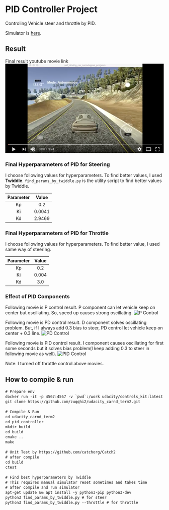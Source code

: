 # PID Controller Project

Controling Vehicle steer and throttle by PID.

Simulator is [here](https://github.com/udacity/self-driving-car-sim/releases/).

## Result
[resultss]: ./images/result_ss.png "Result"
[pcontrol]: ./images/p_control.gif "P Control"
[pdcontrol]: ./images/pd_control.gif "PD Control"
[pidcontrol]: ./images/pid_control.gif "PID Control"

Final result youtube movie link
[![PID Control Result(Youtube)][resultss]](https://youtu.be/wUM6mPUW7Yc)

### Final Hyperparameters of PID for Steering

I choose following values for hyperparameters.
To find better values, I used **Twiddle**. `find_params_by_twiddle.py` is the utility script to find better values by Twiddle.

|Parameter|Value      |
|:-------:|:---------:|
|Kp       |0.2        |
|Ki       |0.0041     |
|Kd       |2.9469     |

### Final Hyperparameters of PID for Throttle

I choose following values for hyperparameters.
To find better value, I used same way of steering.

|Parameter|Value      |
|:-------:|:---------:|
|Kp       |0.2        |
|Ki       |0.004      |
|Kd       |3.0        |

### Effect of PID Components

Following movie is P control result.
P component can let vehicle keep on center but oscillating. So, speed up causes strong oscillating.
![P Control][pcontrol]

Following movie is PD control result.
D component solves oscillating problem. But, if I always add 0.3 bias to steer, PD control let vehicle keep on center + 0.3 line.
![PD Control][pdcontrol]

Following movie is PID control result.
I component causes oscillating for first some seconds but it solves bias problem(I keep adding 0.3 to steer in following movie as well).
![PID Control][pidcontrol]

Note: I turned off throttle control above movies.

## How to compile & run

    # Prepare env
    docker run -it -p 4567:4567 -v `pwd`:/work udacity/controls_kit:latest
    git clone https://github.com/zuqqhi2/udacity_carnd_term2.git

    # Compile & Run
    cd udacity_carnd_term2
    cd pid_controller
    mkdir build
    cd build
    cmake ..
    make

    # Unit Test by https://github.com/catchorg/Catch2
    # after compile
    cd build
    ctest

    # Find best hyperparameters by Twiddle
    # This requires manual simulator reset sometimes and takes time
    # after compile and run simulator
    apt-get update && apt install -y python3-pip python3-dev
    python3 find_params_by_twiddle.py # for steer
    python3 find_params_by_twiddle.py --throttle # for throttle
